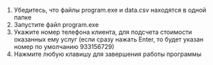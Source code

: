 1. Убедитесь, что файлы program.exe и data.csv находятся в одной папке
2. Запустите файл program.exe
3. Укажите номер телефона клиента, для подсчета стоимости оказанных ему услуг (если сразу нажать Enter, то будет указан номер по умолчанию 933156729)
4. Нажмите любую клавишу для завершения работы программы
